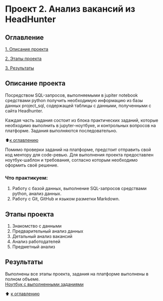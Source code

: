 # Проект 2. Анализ вакансий из HeadHunter

## Оглавление

[1. Описание проекта](https://github.com/tan-st1702/SkillFactory/tree/main/SQL/PROJECT-2.%20Анализ%20вакансий%20из%20HeadHunter#описание-проекта)

[2. Этапы проекта](https://github.com/tan-st1702/SkillFactory/tree/main/SQL/PROJECT-2.%20Анализ%20вакансий%20из%20HeadHunter#этапы-проекта)

[3. Результаты](https://github.com/tan-st1702/SkillFactory/tree/main/SQL/PROJECT-2.%20Анализ%20вакансий%20из%20HeadHunter#результаты)

## Описание проекта

Посредством SQL-запросов, выполняемыми в jupiter notebook средствами python 
получить необходимую информацию из базы данных project_sql, содержащей таблицы с данными, полученными с сайта Headhunter.

Каждая часть задания состоит из блока практических заданий, которые  необходимо выполнить в jupyter-ноутбуке, и контрольных вопросов на платформе. Задания выполняются последовательно.

:arrow_up:[к оглавлению](https://github.com/tan-st1702/SkillFactory/tree/main/SQL/PROJECT-2.%20Анализ%20вакансий%20из%20HeadHunter#оглавление)

Помимо проверки заданий на платформе, предстоит отправить свой код ментору для code-ревью. Для выполнения проекта предоставлен ноутбук-шаблон и требования, согласно которым необходимо оформить своё решение.

### Что практикуем:
1. Работу с базой данных, выполнение SQL-запросов средствами python, анализ данных. 
2. Работу с Git, GitHub и языком разметки Markdown.


## Этапы проекта

1. Знакомство с данными
2. Предварительный анализ данных
3. Детальный анализ вакансий
4. Анализ работодателей
5. Предметный анализ  

## Результаты
Выполнены все этапы проекта, задания на платформе выполнены в полном объеме.   
[Ноутбук с выполненными заданиями ](https://github.com/tan-st1702/SkillFactory/blob/main/SQL/PROJECT-2.%20Анализ%20вакансий%20из%20HeadHunter/Анализ%20вакансий%20из%20HeadHunter.ipynb) 

:arrow_up: [к оглавлению](https://github.com/tan-st1702/SkillFactory/tree/main/SQL/PROJECT-2.%20Анализ%20вакансий%20из%20HeadHunter#оглавление)
